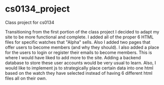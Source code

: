 # cs0134_project
Class project for cs0134

Transitioning from the first portion of the class project I decided to adapt my site to be more functional and complete. I added all of the proper 6 HTML files for 
specific watches that "Alpha" sells. Also I added two pages that offer users to become members (and why they should). I also added a place for the users to login 
or register their emails to become members. This is where I would have liked to add more to the site. Adding a backend database to store these user accounts would 
be very usual to learn. Also, I would like to implement js to strategically place certain data into one html based on the watch they have selected instead of having
6 different html files all on their own.
